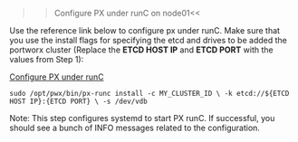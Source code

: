 >>Configure PX under runC on node01<<

Use the reference link below to configure px under runC. Make sure that you use the install flags for specifying the etcd and drives to be added the portworx cluster (Replace the **ETCD HOST IP** and **ETCD PORT** with the values from Step 1):

[Configure PX under runC](https://docs.portworx.com/install-with-other/docker/standalone/#step-2-configure-px-under-runc/)

`sudo /opt/pwx/bin/px-runc install -c MY_CLUSTER_ID \
    -k etcd://${ETCD HOST IP}:{ETCD PORT} \
    -s /dev/vdb`

Note: This step configures systemd to start PX runC. If successful, you should see a bunch of INFO messages related to the configuration. 
